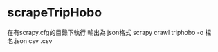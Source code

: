 # scrapeTripHobo
在有scrapy.cfg的目錄下執行
輸出為 json格式 scrapy crawl triphobo -o 檔名.json
        csv                                 .csv

